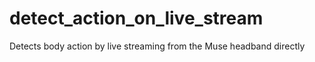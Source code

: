 # detect_action_on_live_stream
Detects body action by live streaming from the Muse headband directly
